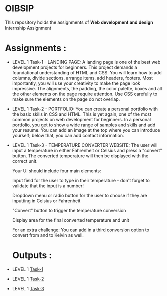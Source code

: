 # OIBSIP
 This repository holds the assignments of 𝐖𝐞𝐛 𝐝𝐞𝐯𝐞𝐥𝐨𝐩𝐦𝐞𝐧𝐭 𝐚𝐧𝐝 𝐝𝐞𝐬𝐢𝐠𝐧 Internship Assignment
 
 # Assignments :

* LEVEL 1 Task-1 -  LANDING PAGE:  A landing page is one of the best web development projects for beginners. This project demands a foundational understanding of HTML      and CSS. You will learn how to add columns, divide sections, arrange items, add headers, footers. Most importantly, you will use your creativity to make the page look   impressive. The alignments, the padding, the color palette, boxes and all the other elements on the page require attention. Use CSS carefully to make sure the elements   on the page do not overlap. 
* LEVEL 1 Task-2 - PORTFOLIO: You can create a personal portfolio with the basic skills in CSS and HTML. This is yet again, one of the most common projects on web         development for beginners. In a personal portfolio, you get to show a wide range of samples and skills and add your resume. You can add an image at the top where you     can introduce yourself; below that, you can add contact information.
* LEVEL 1 Task-3 - TEMPERATURE CONVERTER WEBSITE: The user will input a temperature in either Fahrenheit or Celsius and press a "convert" button. The converted             temperature will then be displayed with the correct unit.

  Your UI should include four main elements:

  Input field for the user to type in their temperature - don't forget to validate that the input is a number!

  Dropdown menu or radio button for the user to choose if they are inputting in Celsius or Fahrenheit

  "Convert" button to trigger the temperature conversion

  Display area for the final converted temperature and unit

  For an extra challenge: You can add in a third conversion option to convert from and to Kelvin as well.
  
  # Outputs :
  
* LEVEL 1 [Task-1](https://rknilkant.github.io/OIBSIP/Task1/index.html)
* LEVEL 1 [Task-2](https://rknilkant.github.io/OIBSIP/Task2/index.html)
* LEVEL 1 [Task-3](https://rknilkant.github.io/OIBSIP/Task3/index.html)
